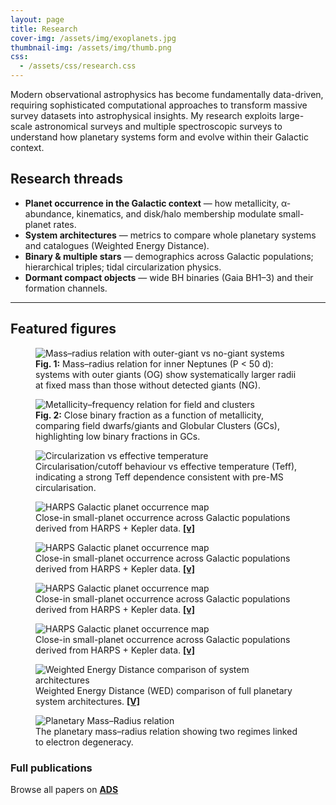 ```yaml
---
layout: page
title: Research
cover-img: /assets/img/exoplanets.jpg
thumbnail-img: /assets/img/thumb.png
css:
  - /assets/css/research.css
---
```


Modern observational astrophysics has become fundamentally data-driven, requiring sophisticated computational approaches to transform massive survey datasets into astrophysical insights. My research exploits large-scale astronomical surveys and multiple spectroscopic surveys to understand how planetary systems form and evolve within their Galactic context. 

## Research threads

- **Planet occurrence in the Galactic context** — how metallicity, α-abundance, kinematics, and disk/halo membership modulate small-planet rates.  
- **System architectures** — metrics to compare whole planetary systems and catalogues (Weighted Energy Distance).  
- **Binary & multiple stars** — demographics across Galactic populations; hierarchical triples; tidal circularization physics.  
- **Dormant compact objects** — wide BH binaries (Gaia BH1–3) and their formation channels.

---

## Featured figures

<div class="fig-grid">
  <figure class="scale-100">
    <img src="/assets/img/MR_NP_OG.jpg" alt="Mass–radius relation with outer-giant vs no-giant systems">
    <figcaption><b>Fig. 1:</b> Mass–radius relation for inner Neptunes (P &lt; 50 d): systems with outer giants (OG) show systematically larger radii at fixed mass than those without detected giants (NG).</figcaption>
  </figure>

  <figure class="scale-120">
    <img src="/assets/img/feh_F_GC.jpg" alt="Metallicity–frequency relation for field and clusters">
    <figcaption><b>Fig. 2:</b> Close binary fraction as a function of metallicity, comparing field dwarfs/giants and Globular Clusters (GCs), highlighting low binary fractions in GCs.</figcaption>
  </figure>

  <figure class="scale-95">
    <img src="/assets/img/teff_P0_circ.jpg" alt="Circularization vs effective temperature">
    <figcaption><b></b> Circularisation/cutoff behaviour vs effective temperature (Teff), indicating a strong Teff dependence consistent with pre-MS circularisation.</figcaption>
  </figure>


  <figure class="scale-100">
    <img src="/assets/img/CHT_cosi.png" alt="HARPS Galactic planet occurrence map">
    <figcaption>
      Close-in small-planet occurrence across Galactic populations derived from HARPS + Kepler data.
      <span style="font-weight:bold"> </span>
      <a href="https://ui.adsabs.harvard.edu/abs/2020A%26A...643A.106B/abstract" target="_blank"><b>[v]</b></a>
    </figcaption>
  </figure>

  <figure class="scale-100">
    <img src="/assets/img/binary_E_Lz.png" alt="HARPS Galactic planet occurrence map">
    <figcaption>
      Close-in small-planet occurrence across Galactic populations derived from HARPS + Kepler data.
      <span style="font-weight:bold"> </span>
      <a href="https://ui.adsabs.harvard.edu/abs/2020A%26A...643A.106B/abstract" target="_blank"><b>[v]</b></a>
    </figcaption>
  </figure>

  <figure class="scale-100">
    <img src="/assets/img/PEP.png" alt="HARPS Galactic planet occurrence map">
    <figcaption>
      Close-in small-planet occurrence across Galactic populations derived from HARPS + Kepler data.
      <span style="font-weight:bold"> </span>
      <a href="https://ui.adsabs.harvard.edu/abs/2020A%26A...643A.106B/abstract" target="_blank"><b>[v]</b></a>
    </figcaption>
  </figure>



  <figure class="scale-100">
    <img src="/assets/img/HARPSgalactic.jpeg" alt="HARPS Galactic planet occurrence map">
    <figcaption>
      Close-in small-planet occurrence across Galactic populations derived from HARPS + Kepler data.
      <span style="font-weight:bold"> </span>
      <a href="https://ui.adsabs.harvard.edu/abs/2020A%26A...643A.106B/abstract" target="_blank"><b>[v]</b></a>
    </figcaption>
  </figure>

  <figure class="scale-110">
    <img src="/assets/img/PASSta.jpeg" alt="Weighted Energy Distance comparison of system architectures">
    <figcaption>
       Weighted Energy Distance (WED) comparison of full planetary system architectures.
      <span style="font-weight:bold"> </span>
      <a href="https://ui.adsabs.harvard.edu/abs/2021A%26A...651A..61B/abstract" target="_blank"><b>[V]</b></a>
    </figcaption>
  </figure>

  <figure class="scale-100">
    <img src="/assets/img/MR.jpeg" alt="Planetary Mass–Radius relation">
    <figcaption> The planetary mass–radius relation showing two regimes linked to electron degeneracy.</figcaption>
  </figure>
</div>


### Full publications

Browse all papers on <a href="https://ui.adsabs.harvard.edu/search?q=author%3A%22Bashi%2C%20Dolev%22&sort=date%20desc%2C%20bibcode%20desc" target="_blank"><b>ADS</b></a>
